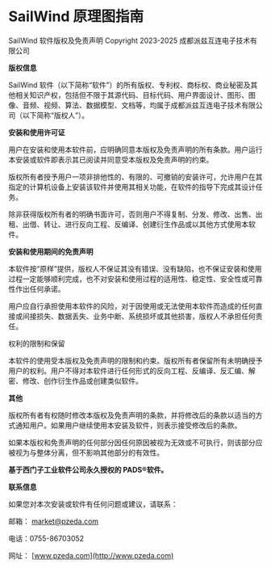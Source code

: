 # SailWind 原理图指南

SailWind 软件版权及免责声明 Copyright  2023-2025 成都派兹互连电子技术有限公司

**版权信息**

SailWind 软件（以下简称“软件”）的所有版权、专利权、商标权、商业秘密及其他相关知识产权，包括但不限于其源代码、目标代码、用户界面设计、图形、图像、音频、视频、算法、数据模型、文档等，均属于成都派兹互连电子技术有限公司（以下简称“版权人”）。

**安装和使用许可证**

用户在安装和使用本软件前，应明确同意本版权及免责声明的所有条款。用户运行本安装或软件即表示其已阅读并同意受本版权及免责声明的约束。

版权所有者授予用户一项非排他性的、有限的、可撤销的安装许可，允许用户在其指定的计算机设备上安装该软件并使用其相关功能，在软件的指导下完成其设计任务。

除非获得版权所有者的明确书面许可，否则用户不得复制、分发、修改、出售、出租、出借、转让、进行反向工程、反编译、创建衍生作品或以其他方式使用本软件。

**安装和使用期间的免责声明**

本软件按“原样”提供，版权人不保证其没有错误、没有缺陷，也不保证安装和使用过程一定能够顺利完成，也不对安装和使用过程的适用性、稳定性、安全性或可靠性作出任何承诺。

用户应自行承担使用本软件的风险，对于因使用或无法使用本软件而造成的任何直接或间接损失、数据丢失、业务中断、系统损坏或其他损害，版权人不承担任何责任。

权利的限制和保留

本软件的使用受本版权及免责声明的限制和约束。版权所有者保留所有未明确授予用户的权利。用户不得对本软件进行任何形式的反向工程、反编译、反汇编、解密、修改、创作衍生作品或创建类似软件。

**其他**

版权所有者有权随时修改本版权及免责声明的条款，并将修改后的条款以适当的方式通知用户。如果用户继续使用本安装及软件，则表示接受修改后的条款。

如果本版权和免责声明的任何部分因任何原因被视为无效或不可执行，则该部分应被视为与整体分离，但不影响其他部分的有效性。

**基于西门子工业软件公司永久授权的 PADS®软件。**

**联系信息**

如果您对本次安装或软件有任何问题或建议，请联系：

邮箱： [market@pzeda.com](mailto:market@pzeda.com)

电话：0755-86703052

网址： [www.pzeda.com](http://www.pzeda.com)

